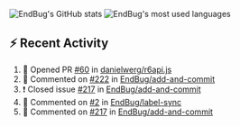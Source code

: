 ![EndBug's GitHub stats](https://github-readme-stats.vercel.app/api?username=endbug&show_icons=true&theme=dark)
![EndBug's most used languages](https://github-readme-stats.vercel.app/api/top-langs/?username=endbug&layout=compact&theme=dark)

## ⚡ Recent Activity

<!--START_SECTION:activity-->
1. 💪 Opened PR [#60](https://github.com//danielwerg/r6api.js/pull/60) in [danielwerg/r6api.js](https://github.com//danielwerg/r6api.js)
2. 💬 Commented on [#222](https://github.com//EndBug/add-and-commit/issues/222) in [EndBug/add-and-commit](https://github.com//EndBug/add-and-commit)
3. ❗️ Closed issue [#217](https://github.com//EndBug/add-and-commit/issues/217) in [EndBug/add-and-commit](https://github.com//EndBug/add-and-commit)
4. 💬 Commented on [#2](https://github.com//EndBug/label-sync/issues/2) in [EndBug/label-sync](https://github.com//EndBug/label-sync)
5. 💬 Commented on [#217](https://github.com//EndBug/add-and-commit/issues/217) in [EndBug/add-and-commit](https://github.com//EndBug/add-and-commit)
<!--END_SECTION:activity-->
